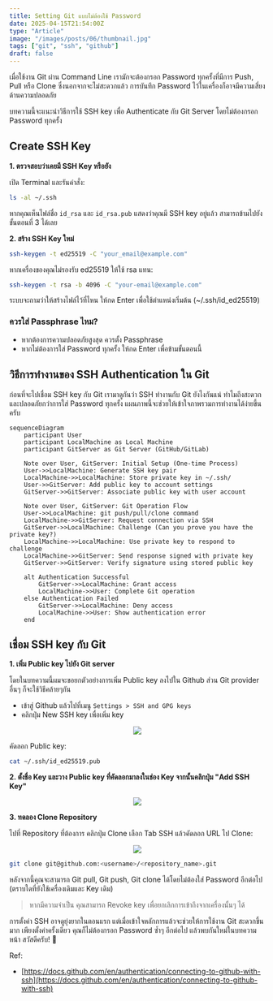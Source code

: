 ```yaml
---
title: Setting Git แบบไม่ต้องใช้ Password
date: 2025-04-15T21:54:00Z
type: "Article"
image: "/images/posts/06/thumbnail.jpg"
tags: ["git", "ssh", "github"]
draft: false
---
```


เมื่อใช้งาน Git ผ่าน Command Line เรามักจะต้องกรอก Password ทุกครั้งที่มีการ Push, Pull หรือ Clone ซึ่งนอกจากจะไม่สะดวกแล้ว การบันทึก Password ไว้ในเครื่องก็อาจมีความเสี่ยงด้านความปลอดภัย

บทความนี้จะแนะนำวิธีการใช้ SSH key เพื่อ Authenticate กับ Git Server โดยไม่ต้องกรอก Password ทุกครั้ง

## Create SSH Key

**1. ตรวจสอบว่าเคยมี SSH Key หรือยัง**

เปิด Terminal และรันคำสั่ง:

```bash
ls -al ~/.ssh
```

หากคุณเห็นไฟล์ชื่อ `id_rsa` และ `id_rsa.pub` แสดงว่าคุณมี SSH key อยู่แล้ว สามารถข้ามไปยังขั้นตอนที่ 3 ได้เลย

**2. สร้าง SSH Key ใหม่**

```bash
ssh-keygen -t ed25519 -C "your_email@example.com"
```

หากเครื่องของคุณไม่รองรับ ed25519 ให้ใช้ rsa แทน:

```bash
ssh-keygen -t rsa -b 4096 -C "your-email@example.com"
```

ระบบจะถามว่าให้สร้างไฟล์ไว้ที่ไหน ให้กด Enter เพื่อใช้ตำแหน่งเริ่มต้น (~/.ssh/id_ed25519)

### ควรใส่ Passphrase ไหม?

- หากต้องการความปลอดภัยสูงสุด ควรตั้ง Passphrase
- หากไม่ต้องการใส่ Password ทุกครั้ง ให้กด Enter เพื่อข้ามขั้นตอนนี้

## วิธีการทำงานของ SSH Authentication ใน Git

ก่อนที่จะไปเชื่อม SSH key กับ Git เรามาดูกันว่า SSH ทำงานกับ Git ยังไงกันแน่ ทำไมถึงสะดวกและปลอดภัยกว่าการใส่ Password ทุกครั้ง แผนภาพนี้จะช่วยให้เข้าใจภาพรวมการทำงานได้ง่ายขึ้นครับ

```mermaid
sequenceDiagram
    participant User
    participant LocalMachine as Local Machine
    participant GitServer as Git Server (GitHub/GitLab)

    Note over User, GitServer: Initial Setup (One-time Process)
    User->>LocalMachine: Generate SSH key pair
    LocalMachine->>LocalMachine: Store private key in ~/.ssh/
    User->>GitServer: Add public key to account settings
    GitServer->>GitServer: Associate public key with user account

    Note over User, GitServer: Git Operation Flow
    User->>LocalMachine: git push/pull/clone command
    LocalMachine->>GitServer: Request connection via SSH
    GitServer->>LocalMachine: Challenge (Can you prove you have the private key?)
    LocalMachine->>LocalMachine: Use private key to respond to challenge
    LocalMachine->>GitServer: Send response signed with private key
    GitServer->>GitServer: Verify signature using stored public key

    alt Authentication Successful
        GitServer->>LocalMachine: Grant access
        LocalMachine->>User: Complete Git operation
    else Authentication Failed
        GitServer->>LocalMachine: Deny access
        LocalMachine->>User: Show authentication error
    end
```

## เชื่อม SSH key กับ Git

**1. เพิ่ม Public key ไปยัง Git server**

โดยในบทความนี้ผมจะขอยกตัวอย่างการเพิ่ม Public key ลงไปใน Github ส่วน Git provider อื่นๆ ก็จะใช้วิธีคล้ายๆกัน

- เข้าสู่ Github แล้วไปที่เมนู `Settings > SSH and GPG keys`
- คลิกปุ่ม New SSH key เพื่อเพิ่ม key

<p align="center">
  <img src="/images/posts/06/image.png" />
</p>

คัดลอก Public key:

```bash
cat ~/.ssh/id_ed25519.pub
```

**2. ตั้งชื่อ Key และวาง Public key ที่คัดลอกมาลงในช่อง Key จากนั้นคลิกปุ่ม "Add SSH Key"**

<p align="center">
  <img src="/images/posts/06/image 1.png" />
</p>

**3. ทดลอง Clone Repository**

ไปที่ Repository ที่ต้องการ คลิกปุ่ม Clone เลือก Tab SSH แล้วคัดลอก URL ไป Clone:

<p align="center">
  <img src="/images/posts/06/image 2.png" />
</p>

```bash
git clone git@github.com:<username>/<repository_name>.git
```

หลังจากนี้คุณจะสามารถ Git pull, Git push, Git clone ได้โดยไม่ต้องใส่ Password อีกต่อไป (ตราบใดที่ยังใช้เครื่องเดิมและ Key เดิม)

> หากมีความจำเป็น คุณสามารถ Revoke key เพื่อยกเลิกการเข้าถึงจากเครื่องนั้นๆ ได้

การตั้งค่า SSH อาจดูยุ่งยากในตอนแรก แต่เมื่อเข้าใจหลักการแล้วจะช่วยให้การใช้งาน Git สะดวกขึ้นมาก เพียงตั้งค่าครั้งเดียว คุณก็ไม่ต้องกรอก Password ซ้ำๆ อีกต่อไป แล้วพบกันใหม่ในบทความหน้า สวัสดีครับ! 🚀

Ref:

- [https://docs.github.com/en/authentication/connecting-to-github-with-ssh](https://docs.github.com/en/authentication/connecting-to-github-with-ssh)

